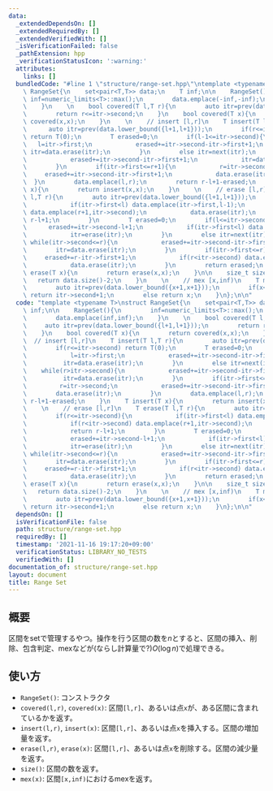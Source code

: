 ```yaml
---
data:
  _extendedDependsOn: []
  _extendedRequiredBy: []
  _extendedVerifiedWith: []
  _isVerificationFailed: false
  _pathExtension: hpp
  _verificationStatusIcon: ':warning:'
  attributes:
    links: []
  bundledCode: "#line 1 \"structure/range-set.hpp\"\ntemplate <typename T>\nstruct\
    \ RangeSet{\n    set<pair<T,T>> data;\n    T inf;\n\n    RangeSet(){\n       \
    \ inf=numeric_limits<T>::max();\n        data.emplace(-inf,-inf);\n        data.emplace(inf,inf);\n\
    \    }\n    \n    bool covered(T l,T r){\n        auto itr=prev(data.lower_bound({l+1,l+1}));\n\
    \        return r<=itr->second;\n    }\n    bool covered(T x){\n        return\
    \ covered(x,x);\n    }\n    \n    // insert [l,r]\n    T insert(T l,T r){\n  \
    \      auto itr=prev(data.lower_bound({l+1,l+1}));\n        if(r<=itr->second)\
    \ return T(0);\n        T erased=0;\n        if(l-1<=itr->second){\n         \
    \   l=itr->first;\n            erased+=itr->second-itr->first+1;\n           \
    \ itr=data.erase(itr);\n        }\n        else itr=next(itr);\n        while(r>itr->second){\n\
    \            erased+=itr->second-itr->first+1;\n            itr=data.erase(itr);\n\
    \        }\n        if(itr->first<=r+1){\n            r=itr->second;\n       \
    \     erased+=itr->second-itr->first+1;\n            data.erase(itr);\n      \
    \  }\n        data.emplace(l,r);\n        return r-l+1-erased;\n    }\n    T insert(T\
    \ x){\n        return insert(x,x);\n    }\n    \n    // erase [l,r]\n    T erase(T\
    \ l,T r){\n        auto itr=prev(data.lower_bound({l+1,l+1}));\n        if(r<=itr->second){\n\
    \            if(itr->first<l) data.emplace(itr->first,l-1);\n            if(r<itr->second)\
    \ data.emplace(r+1,itr->second);\n            data.erase(itr);\n            return\
    \ r-l+1;\n        }\n        T erased=0;\n        if(l<=itr->second){\n      \
    \      erased+=itr->second-l+1;\n            if(itr->first<l) data.emplace(itr->first,l-1);\n\
    \            itr=erase(itr);\n        }\n        else itr=next(itr);\n       \
    \ while(itr->second<=r){\n            erased+=itr->second-itr->first+1;\n    \
    \        itr=data.erase(itr);\n        }\n        if(itr->first<=r){\n       \
    \     erased+=r-itr->first+1;\n            if(r<itr->second) data.emplace(r+1,itr->second);\n\
    \            data.erase(itr);\n        }\n        return erased;\n    }\n    T\
    \ erase(T x){\n        return erase(x,x);\n    }\n\n    size_t size(){\n     \
    \   return data.size()-2;\n    }\n    \n    // mex [x,inf)\n    T mex(T x){\n\
    \        auto itr=prev(data.lower_bound({x+1,x+1}));\n        if(x<=itr->second)\
    \ return itr->second+1;\n        else return x;\n    }\n};\n\n"
  code: "template <typename T>\nstruct RangeSet{\n    set<pair<T,T>> data;\n    T\
    \ inf;\n\n    RangeSet(){\n        inf=numeric_limits<T>::max();\n        data.emplace(-inf,-inf);\n\
    \        data.emplace(inf,inf);\n    }\n    \n    bool covered(T l,T r){\n   \
    \     auto itr=prev(data.lower_bound({l+1,l+1}));\n        return r<=itr->second;\n\
    \    }\n    bool covered(T x){\n        return covered(x,x);\n    }\n    \n  \
    \  // insert [l,r]\n    T insert(T l,T r){\n        auto itr=prev(data.lower_bound({l+1,l+1}));\n\
    \        if(r<=itr->second) return T(0);\n        T erased=0;\n        if(l-1<=itr->second){\n\
    \            l=itr->first;\n            erased+=itr->second-itr->first+1;\n  \
    \          itr=data.erase(itr);\n        }\n        else itr=next(itr);\n    \
    \    while(r>itr->second){\n            erased+=itr->second-itr->first+1;\n  \
    \          itr=data.erase(itr);\n        }\n        if(itr->first<=r+1){\n   \
    \         r=itr->second;\n            erased+=itr->second-itr->first+1;\n    \
    \        data.erase(itr);\n        }\n        data.emplace(l,r);\n        return\
    \ r-l+1-erased;\n    }\n    T insert(T x){\n        return insert(x,x);\n    }\n\
    \    \n    // erase [l,r]\n    T erase(T l,T r){\n        auto itr=prev(data.lower_bound({l+1,l+1}));\n\
    \        if(r<=itr->second){\n            if(itr->first<l) data.emplace(itr->first,l-1);\n\
    \            if(r<itr->second) data.emplace(r+1,itr->second);\n            data.erase(itr);\n\
    \            return r-l+1;\n        }\n        T erased=0;\n        if(l<=itr->second){\n\
    \            erased+=itr->second-l+1;\n            if(itr->first<l) data.emplace(itr->first,l-1);\n\
    \            itr=erase(itr);\n        }\n        else itr=next(itr);\n       \
    \ while(itr->second<=r){\n            erased+=itr->second-itr->first+1;\n    \
    \        itr=data.erase(itr);\n        }\n        if(itr->first<=r){\n       \
    \     erased+=r-itr->first+1;\n            if(r<itr->second) data.emplace(r+1,itr->second);\n\
    \            data.erase(itr);\n        }\n        return erased;\n    }\n    T\
    \ erase(T x){\n        return erase(x,x);\n    }\n\n    size_t size(){\n     \
    \   return data.size()-2;\n    }\n    \n    // mex [x,inf)\n    T mex(T x){\n\
    \        auto itr=prev(data.lower_bound({x+1,x+1}));\n        if(x<=itr->second)\
    \ return itr->second+1;\n        else return x;\n    }\n};\n\n"
  dependsOn: []
  isVerificationFile: false
  path: structure/range-set.hpp
  requiredBy: []
  timestamp: '2021-11-16 19:17:20+09:00'
  verificationStatus: LIBRARY_NO_TESTS
  verifiedWith: []
documentation_of: structure/range-set.hpp
layout: document
title: Range Set
---
```


## 概要
区間をsetで管理するやつ。操作を行う区間の数を$n$とすると、区間の挿入、削除、包含判定、mexなどが(ならし計算量で?)$O(\log n)$で処理できる。

## 使い方
* `RangeSet()`: コンストラクタ
* `covered(l,r)`, `covered(x)`: 区間`[l,r]`、あるいは点`x`が、ある区間に含まれているかを返す。
* `insert(l,r)`, `insert(x)`: 区間`[l,r]`、あるいは点`x`を挿入する。区間の増加量を返す。
* `erase(l,r)`, `erase(x)`: 区間`[l,r]`、あるいは点`x`を削除する。区間の減少量を返す。
* `size()`: 区間の数を返す。
* `mex(x)`: 区間`[x,inf)`におけるmexを返す。
